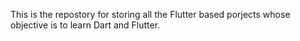 This is the repostory for storing all the Flutter based porjects whose objective is to learn Dart and Flutter. 

